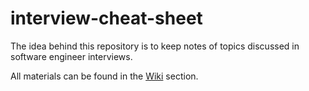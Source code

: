 # interview-cheat-sheet

The idea behind this repository is to keep notes of topics discussed in software engineer interviews.

All materials can be found in the [Wiki](https://github.com/mikalai-sokarau/interview-cheat-sheet/wiki) section.
